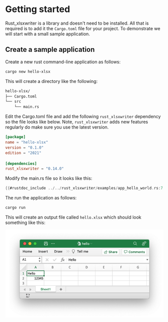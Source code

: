 # Getting started

Rust_xlsxwriter is a library and doesn't need to be installed. All that is
required is to add it the `Cargo.toml` file for your project. To demonstrate we
will start with a small sample application.

## Create a sample application

Create a new rust command-line application as follows:

```bash
cargo new hello-xlsx
```

This will create a directory like the following:

```bash
hello-xlsx/
├── Cargo.toml
└── src
    └── main.rs
```

Edit the Cargo.toml file and add the following `rust_xlsxwriter` dependency
so the file looks like below. Note, `rust_xlsxwriter` adds new features
regularly do make sure you use the latest version.


```toml
[package]
name = "hello-xlsx"
version = "0.1.0"
edition = "2021"

[dependencies]
rust_xlsxwriter = "0.14.0"
```

Modify the main.rs file so it looks like this:

```rust
{{#rustdoc_include ../../rust_xlsxwriter/examples/app_hello_world.rs:7:}}
```

The run the application as follows:

```bash
cargo run
```

This will create an output file called `hello.xlsx` which should look
something like this:

![Image of hello world Excel output](images/hello.png)
